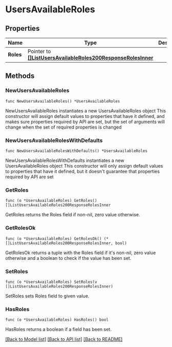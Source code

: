 # UsersAvailableRoles

## Properties

Name | Type | Description | Notes
------------ | ------------- | ------------- | -------------
**Roles** | Pointer to [**[]ListUsersAvailableRoles200ResponseRolesInner**](ListUsersAvailableRoles200ResponseRolesInner.md) |  | [optional] 

## Methods

### NewUsersAvailableRoles

`func NewUsersAvailableRoles() *UsersAvailableRoles`

NewUsersAvailableRoles instantiates a new UsersAvailableRoles object
This constructor will assign default values to properties that have it defined,
and makes sure properties required by API are set, but the set of arguments
will change when the set of required properties is changed

### NewUsersAvailableRolesWithDefaults

`func NewUsersAvailableRolesWithDefaults() *UsersAvailableRoles`

NewUsersAvailableRolesWithDefaults instantiates a new UsersAvailableRoles object
This constructor will only assign default values to properties that have it defined,
but it doesn't guarantee that properties required by API are set

### GetRoles

`func (o *UsersAvailableRoles) GetRoles() []ListUsersAvailableRoles200ResponseRolesInner`

GetRoles returns the Roles field if non-nil, zero value otherwise.

### GetRolesOk

`func (o *UsersAvailableRoles) GetRolesOk() (*[]ListUsersAvailableRoles200ResponseRolesInner, bool)`

GetRolesOk returns a tuple with the Roles field if it's non-nil, zero value otherwise
and a boolean to check if the value has been set.

### SetRoles

`func (o *UsersAvailableRoles) SetRoles(v []ListUsersAvailableRoles200ResponseRolesInner)`

SetRoles sets Roles field to given value.

### HasRoles

`func (o *UsersAvailableRoles) HasRoles() bool`

HasRoles returns a boolean if a field has been set.


[[Back to Model list]](../README.md#documentation-for-models) [[Back to API list]](../README.md#documentation-for-api-endpoints) [[Back to README]](../README.md)


